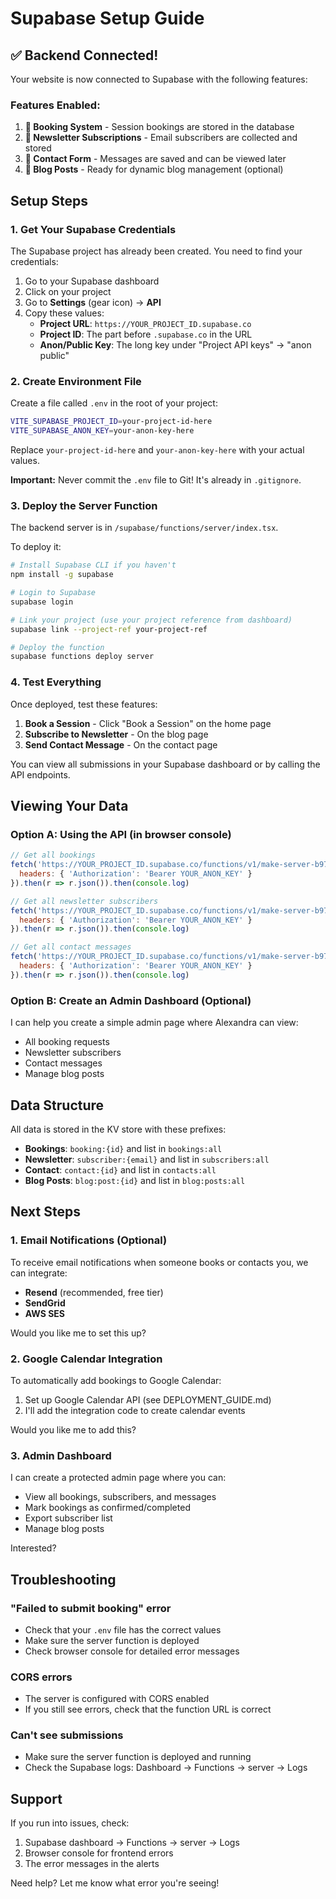 # Supabase Setup Guide

## ✅ Backend Connected!

Your website is now connected to Supabase with the following features:

### Features Enabled:
1. **📅 Booking System** - Session bookings are stored in the database
2. **📧 Newsletter Subscriptions** - Email subscribers are collected and stored
3. **💬 Contact Form** - Messages are saved and can be viewed later
4. **📝 Blog Posts** - Ready for dynamic blog management (optional)

## Setup Steps

### 1. Get Your Supabase Credentials

The Supabase project has already been created. You need to find your credentials:

1. Go to your Supabase dashboard
2. Click on your project
3. Go to **Settings** (gear icon) → **API**
4. Copy these values:
   - **Project URL**: `https://YOUR_PROJECT_ID.supabase.co`
   - **Project ID**: The part before `.supabase.co` in the URL
   - **Anon/Public Key**: The long key under "Project API keys" → "anon public"

### 2. Create Environment File

Create a file called `.env` in the root of your project:

```bash
VITE_SUPABASE_PROJECT_ID=your-project-id-here
VITE_SUPABASE_ANON_KEY=your-anon-key-here
```

Replace `your-project-id-here` and `your-anon-key-here` with your actual values.

**Important:** Never commit the `.env` file to Git! It's already in `.gitignore`.

### 3. Deploy the Server Function

The backend server is in `/supabase/functions/server/index.tsx`. 

To deploy it:

```bash
# Install Supabase CLI if you haven't
npm install -g supabase

# Login to Supabase
supabase login

# Link your project (use your project reference from dashboard)
supabase link --project-ref your-project-ref

# Deploy the function
supabase functions deploy server
```

### 4. Test Everything

Once deployed, test these features:

1. **Book a Session** - Click "Book a Session" on the home page
2. **Subscribe to Newsletter** - On the blog page
3. **Send Contact Message** - On the contact page

You can view all submissions in your Supabase dashboard or by calling the API endpoints.

## Viewing Your Data

### Option A: Using the API (in browser console)

```javascript
// Get all bookings
fetch('https://YOUR_PROJECT_ID.supabase.co/functions/v1/make-server-b97bd89f/bookings', {
  headers: { 'Authorization': 'Bearer YOUR_ANON_KEY' }
}).then(r => r.json()).then(console.log)

// Get all newsletter subscribers
fetch('https://YOUR_PROJECT_ID.supabase.co/functions/v1/make-server-b97bd89f/newsletter/subscribers', {
  headers: { 'Authorization': 'Bearer YOUR_ANON_KEY' }
}).then(r => r.json()).then(console.log)

// Get all contact messages
fetch('https://YOUR_PROJECT_ID.supabase.co/functions/v1/make-server-b97bd89f/contact', {
  headers: { 'Authorization': 'Bearer YOUR_ANON_KEY' }
}).then(r => r.json()).then(console.log)
```

### Option B: Create an Admin Dashboard (Optional)

I can help you create a simple admin page where Alexandra can view:
- All booking requests
- Newsletter subscribers
- Contact messages
- Manage blog posts

## Data Structure

All data is stored in the KV store with these prefixes:

- **Bookings**: `booking:{id}` and list in `bookings:all`
- **Newsletter**: `subscriber:{email}` and list in `subscribers:all`
- **Contact**: `contact:{id}` and list in `contacts:all`
- **Blog Posts**: `blog:post:{id}` and list in `blog:posts:all`

## Next Steps

### 1. Email Notifications (Optional)

To receive email notifications when someone books or contacts you, we can integrate:
- **Resend** (recommended, free tier)
- **SendGrid**
- **AWS SES**

Would you like me to set this up?

### 2. Google Calendar Integration

To automatically add bookings to Google Calendar:
1. Set up Google Calendar API (see DEPLOYMENT_GUIDE.md)
2. I'll add the integration code to create calendar events

Would you like me to add this?

### 3. Admin Dashboard

I can create a protected admin page where you can:
- View all bookings, subscribers, and messages
- Mark bookings as confirmed/completed
- Export subscriber list
- Manage blog posts

Interested?

## Troubleshooting

### "Failed to submit booking" error
- Check that your `.env` file has the correct values
- Make sure the server function is deployed
- Check browser console for detailed error messages

### CORS errors
- The server is configured with CORS enabled
- If you still see errors, check that the function URL is correct

### Can't see submissions
- Make sure the server function is deployed and running
- Check the Supabase logs: Dashboard → Functions → server → Logs

## Support

If you run into issues, check:
1. Supabase dashboard → Functions → server → Logs
2. Browser console for frontend errors
3. The error messages in the alerts

Need help? Let me know what error you're seeing!
